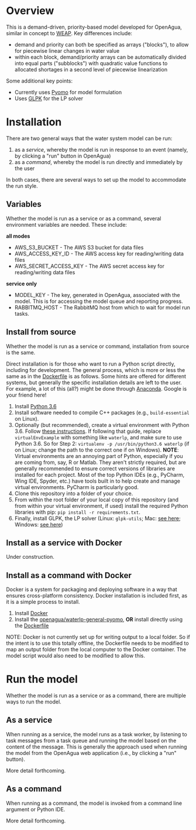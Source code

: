 # Overview

This is a demand-driven, priority-based model developed for OpenAgua, similar in concept to [WEAP](http://weap21.org/). Key differences include:
* demand and priority can both be specified as arrays ("blocks"), to allow for piecewise linear changes in water value
* within each block, demand/priority arrays can be automatically divided into equal parts ("subblocks") with quadratic value functions to allocated shortages in a second level of piecewise linearization

Some additional key points:
* Currently uses [Pyomo](http://www.pyomo.org/) for model formulation
* Uses [GLPK](https://www.gnu.org/software/glpk/) for the LP solver

# Installation

There are two general ways that the water system model can be run:
1. as a *service*, whereby the model is run in response to an event (namely, by clicking a "run" button in OpenAgua)
2. as a *command*, whereby the model is run directly and immediately by the user

In both cases, there are several ways to set up the model to accommodate the run style.

## Variables

Whether the model is run as a service or as a command, several environment variables are needed. These include:

**all modes**
* AWS_S3_BUCKET - The AWS S3 bucket for data files
* AWS_ACCESS_KEY_ID - The AWS access key for reading/writing data files
* AWS_SECRET_ACCESS_KEY - The AWS secret access key for reading/writing data files

**service only**
* MODEL_KEY - The key, generated in OpenAgua, associated with the model. This is for accessing the model queue and reporting progress.
* RABBITMQ_HOST - The RabbitMQ host from which to wait for model run tasks.

## Install from source

Whether the model is run as a service or command, installation from source is the same.

Direct installation is for those who want to run a Python script directly, including for development. The general process, which is more or less the same as in the [Dockerfile](https://github.com/openagua/waterlp-general/blob/master/Dockerfile) is as follows. Some hints are offered for different systems, but generally the specific installation details are left to the user. For example, a lot of this (all?) might be done through [Anaconda](https://anaconda.org/). Google is your friend here!

1. Install [Python 3.6](https://www.python.org/downloads/release/python-366/)
1. Install software needed to compile C++ packages (e.g., `build-essential` on Linux).
1. Optionally (but recommended), create a virtual environment with Python 3.6. Follow [these instructions](https://medium.com/@peterchang_82818/python-beginner-must-know-virtualenv-tutorial-example-5e3f82cfbd8b). If following that guide, replace `virtualEnvExample` with something like `waterlp`, and make sure to use Python 3.6. So for Step 2: `virtualenv -p /usr/bin/python3.6 waterlp` (if on Linux; change the path to the correct one if on Windows). **NOTE**: Virtual environments are an annoying part of Python, especially if you are coming from, say, R or Matlab. They aren't strictly required, but are generally recommended to ensure correct versions of libraries are installed for each project. Most of the top Python IDEs (e.g., PyCharm, Wing IDE, Spyder, etc.) have tools built in to help create and manage virtual environments. PyCharm is particularly good.
1. Clone this repository into a folder of your choice.
1. From within the root folder of your local copy of this repository (and from within your virtual environment, if used) install the required Python libraries with pip: `pip install -r requirements.txt`.
1. Finally, install GLPK, the LP solver (Linux: `glpk-utils`; Mac: [see here](http://arnab-deka.com/posts/2010/02/installing-glpk-on-a-mac/); Windows: [see here](http://winglpk.sourceforge.net/))

## Install as a service with Docker

Under construction.

## Install as a command with Docker

Docker is a system for packaging and deploying software in a way that ensures cross-platform consistency. Docker installation is included first, as it is a simple process to install.

1. Install [Docker](https://www.docker.com/get-started)
1. Install the [openagua/waterlp-general-pyomo](https://hub.docker.com/r/openagua/waterlp-general-pyomo/), **OR** install directly using the [Dockerfile](https://github.com/openagua/waterlp-general/blob/master/Dockerfile)

NOTE: Docker is not currently set up for writing output to a local folder. So if the intent is to use this totally offline, the Dockerfile needs to be modified to map an output folder from the local computer to the Docker container. The model script would also need to be modified to allow this.

# Run the model

Whether the model is run as a service or as a command, there are multiple ways to run the model.

## As a service

When running as a service, the model runs as a task worker, by listening to task messages from a task queue and running the model based on the content of the message. This is generally the approach used when running the model from the OpenAgua web application (i.e., by clicking a "run" button).

More detail forthcoming.

## As a command

When running as a command, the model is invoked from a command line argument or Python IDE.

More detail forthcoming.

